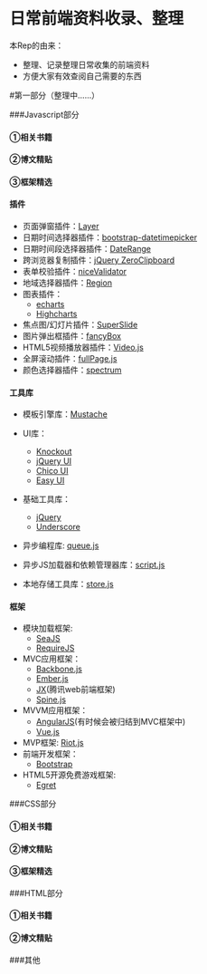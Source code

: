 # 日常前端资料收录、整理
本Rep的由来：
- 整理、记录整理日常收集的前端资料
- 方便大家有效查阅自己需要的东西

#第一部分（整理中……）

###Javascript部分

#### ①相关书籍

#### ②博文精贴

#### ③框架精选

#### 插件

- 页面弹窗插件：[Layer](http://layer.layui.com/)
- 日期时间选择器插件：[bootstrap-datetimepicker](http://www.bootcss.com/p/bootstrap-datetimepicker/demo.htm)
- 日期时间段选择器插件：[DateRange](https://github.com/lengxing/Frontend-Collection/tree/master/dateRange)
- 跨浏览器复制插件：[jQuery ZeroClipboard](https://github.com/lengxing/Frontend-Collection/tree/master/zClip)
- 表单校验插件：[niceValidator](http://validator.niceue.com/)
- 地域选择器插件：[Region](https://github.com/lengxing/region)
- 图表插件：
	- [echarts](http://echarts.baidu.com/)
	- [Highcharts](http://www.hcharts.cn/)
- 焦点图/幻灯片插件：[SuperSlide](http://www.superslide2.com/)
- 图片弹出框插件：[fancyBox](http://www.fancybox.net/)
- HTML5视频播放器插件：[Video.js](http://videojs.com/)
- 全屏滚动插件：[fullPage.js](https://github.com/lengxing/fullPage.js)
- 颜色选择器插件：[spectrum](http://bgrins.github.io/spectrum/)

#### 工具库

- 模板引擎库：[Mustache](https://github.com/janl/mustache.js)
- UI库：
	- [Knockout](http://knockoutjs.com/)
	- [jQuery UI](https://jqueryui.com/)
	- [Chico UI](http://chico-ui.com.ar/)
	- [Easy UI](http://www.jeasyui.com/)

- 基础工具库：
	- [jQuery](https://jquery.com/)
	- [Underscore](http://underscorejs.org/)
- 异步编程库: [queue.js](https://github.com/d3/d3-queue)
- 异步JS加载器和依赖管理器库：[script.js](https://github.com/lengxing/script.js)
- 本地存储工具库：[store.js](https://github.com/lengxing/store.js)

#### 框架

- 模块加载框架:
	- [SeaJS](http://seajs.org/docs/)
	- [RequireJS](http://www.requirejs.cn/)
- MVC应用框架：
	- [Backbone.js](http://backbonejs.org/)
	- [Ember.js](http://emberjs.com/)
	- [JX](http://alloyteam.github.io/JX/)(腾讯web前端框架)
	- [Spine.js](http://spinejs.com/)
- MVVM应用框架：
	- [AngularJS](https://www.angularjs.org/)(有时候会被归结到MVC框架中)
	- [Vue.js](http://vuejs.org/)
- MVP框架: [Riot.js](http://riotjs.com/)
- 前端开发框架：
	- [Bootstrap](http://bootstrap.evget.com/)
- HTML5开源免费游戏框架:
	- [Egret](http://www.egret.com/)

###CSS部分

#### ①相关书籍

#### ②博文精贴

#### ③框架精选

###HTML部分

#### ①相关书籍

#### ②博文精贴

###其他
